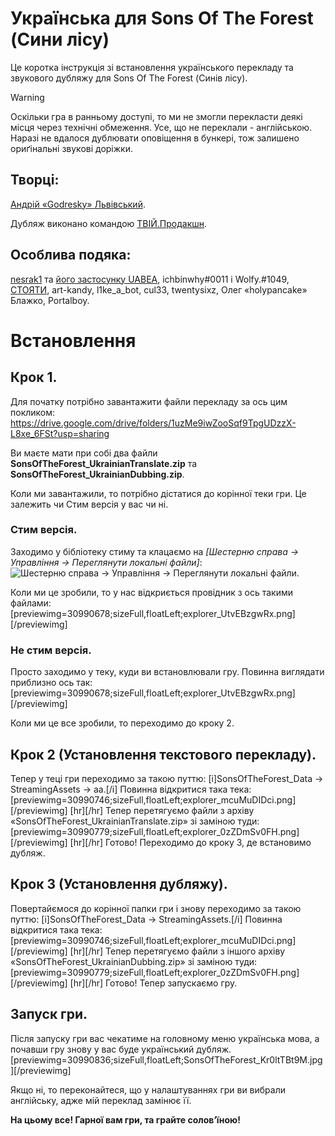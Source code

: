 # Українська для Sons Of The Forest (Сини лісу)
Це коротка інструкція зі встановлення українського перекладу та звукового дубляжу для Sons Of The Forest (Синів лісу).

> [!WARNING]
> Оскільки гра в ранньому доступі, то ми не змогли перекласти деякі місця через технічні обмеження. Усе, що не переклали - англійською. Наразі не вдалося дублювати оповіщення в бункері, тож залишено ориґінальні звукові доріжки.

## Творці: 
[Андрій «Godresky» Львівський](https://steamcommunity.com/id/godresky/).

Дубляж виконано командою [ТВІЙ.Продакшн](https://t.me/TVIY_prod).

## Особлива подяка:
[nesrak1](https://github.com/nesrak1) та [його застосунку 
UABEA](https://github.com/nesrak1/UABEA), ichbinwhy#0011 і Wolfy.#1049, [СТОЯТИ](https://steamcommunity.com/id/nicetoseeyouagain), art-kandy, l1ke_a_bot, cul33, twentysixz, Олег «holypancake» Блажко, Portalboy.

# Встановлення

## Крок 1.
Для початку потрібно завантажити файли перекладу за ось цим покликом:
https://drive.google.com/drive/folders/1uzMe9iwZooSqf9TpgUDzzX-L8xe_6FSt?usp=sharing

Ви маєте мати при собі два файли **SonsOfTheForest_UkrainianTranslate.zip** та **SonsOfTheForest_UkrainianDubbing.zip**.

Коли ми завантажили, то потрібно дістатися до корінної теки гри. Це залежить чи Стим версія у вас чи ні.

### Стим версія.
Заходимо у бібліотеку стиму та клацаємо на *[Шестерню справа  -> Управління -> Переглянути локальні файли]*:
<picture>
  <source srcset="https://steamuserimages-a.akamaihd.net/ugc/2023843030284179766/FD1C9FA75750C23303B5610DB95F58A93B19F004/">
  <img alt="Шестерню справа  -> Управління -> Переглянути локальні файли." src="https://steamuserimages-a.akamaihd.net/ugc/2023843030284179766/FD1C9FA75750C23303B5610DB95F58A93B19F004/">
</picture>


Коли ми це зробили, то у нас відкриється провідник з ось такими файлами:
[previewimg=30990678;sizeFull,floatLeft;explorer_UtvEBzgwRx.png][/previewimg]

### Не стим версія.
Просто заходимо у теку, куди ви встановлювали гру. Повинна виглядати приблизно ось так:
[previewimg=30990678;sizeFull,floatLeft;explorer_UtvEBzgwRx.png][/previewimg]

Коли ми це все зробили, то переходимо до кроку 2.

## Крок 2 (Установлення текстового перекладу).
Тепер у теці гри переходимо за такою путтю:
[i]SonsOfTheForest_Data  -> StreamingAssets  -> aa.[/i]
Повинна відкритися така тека:
[previewimg=30990746;sizeFull,floatLeft;explorer_mcuMuDIDci.png][/previewimg]
[hr][/hr]
Тепер перетягуємо файли з архіву «SonsOfTheForest_UkrainianTranslate.zip» зі заміною туди:
[previewimg=30990779;sizeFull,floatLeft;explorer_0zZDmSv0FH.png][/previewimg]
[hr][/hr]
Готово! Переходимо до кроку 3, де встановимо дубляж.

## Крок 3 (Установлення дубляжу).
Повертайємося до корінної папки гри і знову переходимо за такою путтю:
[i]SonsOfTheForest_Data  -> StreamingAssets.[/i]
Повинна відкритися така тека:
[previewimg=30990746;sizeFull,floatLeft;explorer_mcuMuDIDci.png][/previewimg]
[hr][/hr]
Тепер перетягуємо файли з іншого архіву «SonsOfTheForest_UkrainianDubbing.zip» зі заміною туди:
[previewimg=30990779;sizeFull,floatLeft;explorer_0zZDmSv0FH.png][/previewimg]
[hr][/hr]
Готово! Тепер запускаємо гру.

## Запуск гри.
Після запуску гри вас чекатиме на головному меню українська мова, а почавши гру знову у вас буде український дубляж.
[previewimg=30990836;sizeFull,floatLeft;SonsOfTheForest_Kr0ltTBt9M.jpg][/previewimg]

Якщо ні, то переконайтеся, що у налаштуваннях гри ви вибрали англійську, адже мій переклад замінює її.

**На цьому все! Гарної вам гри, та грайте солов’їною!**
